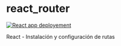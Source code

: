 # react_router

[![React app deployement](https://github.com/Erica1912/react_router/actions/workflows/node.js.yml/badge.svg)](https://github.com/Erica1912/react_router/actions/workflows/node.js.yml)


React - Instalación y configuración de rutas
